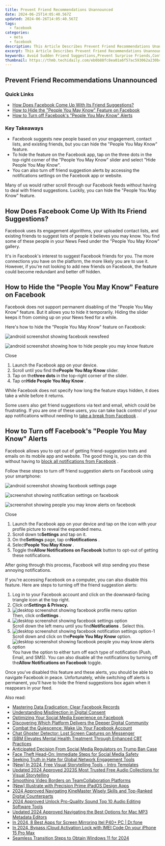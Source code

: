 ```yaml
---
title: Prevent Friend Recommendations Unannounced
date: 2024-06-25T14:05:40.567Z
updated: 2024-06-26T14:05:40.567Z
tags:
  - facebook
categories:
  - meta
  - facebook
description: This Article Describes Prevent Friend Recommendations Unannounced
excerpt: This Article Describes Prevent Friend Recommendations Unannounced
keywords: Avoid Sudden Friend Suggestions,Prevent Surprise Friends,Controlled Friend Hints,Manage Unexpected Friend Listings,Regulate Unsolicited Recommendations,Secure Against Random Friend Additions,Limit Spontaneous Friend Alerts
thumbnail: https://thmb.techidaily.com/eb0b88fc8ea01a6f57ac593062a230bcd4f411a04c405e68f58f5857acd450ec.jpg
---
```


## Prevent Friend Recommendations Unannounced

### Quick Links

* [How Does Facebook Come Up With Its Friend Suggestions?](#how-does-facebook-come-up-with-its-friend-suggestions)
* [How to Hide the "People You May Know" Feature on Facebook](#how-to-hide-the-quot-people-you-may-know-quot-feature-on-facebook)
* [How to Turn off Facebook's "People You May Know" Alerts](#how-to-turn-off-facebook-39-s-quot-people-you-may-know-quot-alerts)

### Key Takeaways

* Facebook suggests new people based on your engagement, contact lists, and existing friends, but you can hide the "People You May Know" feature.
* To hide the feature on the Facebook app, tap on the three dots in the top-right corner of the "People You May Know" slider and select "Hide People You May Know".
* You can also turn off friend suggestion alerts by accessing the notifications settings on the Facebook app or website.

 Many of us would rather scroll through our Facebook feeds without having to deal with friend suggestions. Luckily, you can hide the "People You May Know" feature.

## How Does Facebook Come Up With Its Friend Suggestions?

 Facebook uses its engagement algorithms, your uploaded contact lists, and existing friends to suggest lists of people it believes you may know. You find some of these people in your News Feed under the "People You May Know" gallery.

 It's in Facebook's interest to suggest Facebook friends for you. The more connections you have on the platform, the more likely you are to use it. However, if you're not looking to add new friends on Facebook, the feature could become redundant and better off hidden.

## How to Hide the "People You May Know" Feature on Facebook

 Facebook does not support permanent disabling of the "People You May Know" feature. But it allows you to hide it temporarily. Hiding the slider keeps it from coming up on your News feed for a while.

 Here's how to hide the "People You May Know" feature on Facebook:

![android screenshot showing facebook newsfeed](https://static1.makeuseofimages.com/wordpress/wp-content/uploads/2024/01/android-screenshot-showing-facebook-newsfeed.jpg)

![android screenshot showing how to hide people you may know feature](https://static1.makeuseofimages.com/wordpress/wp-content/uploads/2024/01/android-screenshot-showing-how-to-hide-people-you-may-know-feature-1.jpg)

Close

1. Launch the Facebook app on your device.
2. Scroll until you find the**People You May Know** slider.
3. Tap on the**three dots** in the top-right corner of the slider.
4. Tap on**Hide People You May Know** .

 While Facebook does not specify how long the feature stays hidden, it does take a while before it returns.

 Some users also get friend suggestions via text and email, which could be frustrating. If you are one of these users, you can take back control of your app notifications without needing to [take a break from Facebook](https://www.makeuseof.com/how-to-take-break-facebook/) .

## How to Turn off Facebook's "People You May Know" Alerts

 Facebook allows you to opt out of getting friend-suggestion texts and emails on its mobile app and website. The good thing is, you can do this without having to [block all notifications from Facebook](https://www.makeuseof.com/how-to-block-all-facebook-notifications/) .

 Follow these steps to turn off friend suggestion alerts on Facebook using your smartphone:

![android screenshot showing facebook settings page](https://static1.makeuseofimages.com/wordpress/wp-content/uploads/2024/01/android-screenshot-showing-facebook-settings-page.jpg)

![screenshot showing notification settings on facebook](https://static1.makeuseofimages.com/wordpress/wp-content/uploads/2021/12/screenshot-showing-notification-settings-on-facebook.jpg)

![screenshot showing people you may know alerts on facebook](https://static1.makeuseofimages.com/wordpress/wp-content/uploads/2021/12/screenshot-showing-people-you-may-know-alerts-on-facebook.jpg)

Close

1. Launch the Facebook app on your device and tap on the icon with your profile picture to reveal the expanded menu.
2. Scroll down to**Settings** and tap on it.
3. On the**Settings** page, tap on**Notifications** .
4. Select**People You May Know** .
5. Toggle the**Allow Notifications on Facebook** button to opt-out of getting these notifications.

 After going through this process, Facebook will stop sending you these annoying notifications.

 If you're accessing Facebook on a computer, you can also disable this feature. Here are steps to turning off the friend suggestion alerts:

1. Log in to your Facebook account and click on the downward-facing triangle icon at the top right.
2. Click on**Settings & Privacy.**
3. ![desktop screenshot showing facebook profile menu option](https://static1.makeuseofimages.com/wordpress/wp-content/uploads/2024/01/desktop-screenshot-showing-facebook-profile-menu-option.jpg)  
 Then, click on**Settings** .
4. ![desktop screenshot showing facebook settings option](https://static1.makeuseofimages.com/wordpress/wp-content/uploads/2024/01/desktop-screenshot-showing-facebook-settings-option.jpg)  
 Scroll down the left menu until you find**Notifications** . Select this.
5. ![desktop screenshot showing facebook notification settings option-1](https://static1.makeuseofimages.com/wordpress/wp-content/uploads/2024/01/desktop-screenshot-showing-facebook-notification-settings-option-1.jpg)  
 Scroll down and click on the**People You May Know** option.
6. ![desktop screenshot showing facebook people you may know alerts option](https://static1.makeuseofimages.com/wordpress/wp-content/uploads/2024/01/desktop-screenshot-showing-facebook-people-you-may-know-alerts-option.jpg)  
 You have the option to either turn off each type of notification (Push, Email, and SMS). You can also disable all the notifications by turning off the**Allow Notifications on Facebook** toggle.

 Once you've disabled this feature and these alerts, you should be able to navigate Facebook in peace. Unfortunately, while switching off alerts is permanent, you'll have to hide the friend suggestions box again when it reappears in your feed.


<ins class="adsbygoogle"
     style="display:block"
     data-ad-format="autorelaxed"
     data-ad-client="ca-pub-7571918770474297"
     data-ad-slot="1223367746"></ins>



<ins class="adsbygoogle"
     style="display:block"
     data-ad-client="ca-pub-7571918770474297"
     data-ad-slot="8358498916"
     data-ad-format="auto"
     data-full-width-responsive="true"></ins>

<span class="atpl-alsoreadstyle">Also read:</span>
<div><ul>
<li><a href="https://facebook.techidaily.com/mastering-data-eradication-clear-facebook-records/"><u>Mastering Data Eradication: Clear Facebook Records</u></a></li>
<li><a href="https://facebook.techidaily.com/understanding-misdirection-in-digital-consent/"><u>Understanding Misdirection in Digital Consent</u></a></li>
<li><a href="https://facebook.techidaily.com/optimizing-your-social-media-experience-on-facebook/"><u>Optimizing Your Social Media Experience on Facebook</u></a></li>
<li><a href="https://facebook.techidaily.com/discovering-which-platform-delivers-the-deeper-digital-community/"><u>Discovering Which Platform Delivers the Deeper Digital Community</u></a></li>
<li><a href="https://facebook.techidaily.com/combat-the-quiescence-wake-up-your-facebook-account/"><u>Combat the Quiescence: Wake Up Your Facebook Account</u></a></li>
<li><a href="https://facebook.techidaily.com/chat-ghoster-detector-lost-screen-captures-on-messenger/"><u>Chat Ghoster Detector: Lost Screen Captures on Messenger</u></a></li>
<li><a href="https://facebook.techidaily.com/isbm-elevates-mental-health-treatment-through-enhanced-cbt-practices/"><u>ISBM Elevates Mental Health Treatment Through Enhanced CBT Practices</u></a></li>
<li><a href="https://facebook.techidaily.com/anticipated-decision-from-social-media-regulators-on-trump-ban-case/"><u>Anticipated Decision From Social Media Regulators on Trump Ban Case</u></a></li>
<li><a href="https://facebook.techidaily.com/face-theft-head-on-immediate-steps-for-social-media-safety/"><u>Face Theft Head-On: Immediate Steps for Social Media Safety</u></a></li>
<li><a href="https://facebook.techidaily.com/seeking-truth-in-hate-for-global-network-engagement-tools/"><u>Seeking Truth in Hate for Global Network Engagement Tools</u></a></li>
<li><a href="https://vp-tips.techidaily.com/new-in-2024-free-visual-storytelling-tools-intro-templates/"><u>[New] In 2024, Free Visual Storytelling Tools - Intro Templates</u></a></li>
<li><a href="https://voice-adjusting.techidaily.com/updated-2024-approved-2023s-most-trusted-free-audio-collections-for-visual-storytelling/"><u>Updated 2024 Approved 2023S Most Trusted Free Audio Collections for Visual Storytelling</u></a></li>
<li><a href="https://screen-sharing-recording.techidaily.com/smoothing-video-borders-on-teamcollaboration-platforms/"><u>Smoothing Video Borders on TeamCollaboration Platforms</u></a></li>
<li><a href="https://some-knowledge.techidaily.com/new-illustrate-with-precision-prime-ipados-design-apps/"><u>[New] Illustrate with Precision  Prime iPadOS Design Apps</u></a></li>
<li><a href="https://extra-skills.techidaily.com/2024-approved-navigating-kinemaster-wisely-skills-and-top-ranked-digital-counterparts/"><u>2024 Approved  Navigating KineMaster Wisely  Skills and Top-Ranked Digital Counterparts</u></a></li>
<li><a href="https://smart-video-creator.techidaily.com/2024-approved-unlock-pro-quality-sound-top-10-audio-editing-software-tools/"><u>2024 Approved Unlock Pro-Quality Sound Top 10 Audio Editing Software Tools</u></a></li>
<li><a href="https://voice-adjusting.techidaily.com/updated-2024-approved-navigating-the-best-options-for-mac-mp3-metadata-editors/"><u>Updated 2024 Approved Navigating the Best Options for Mac MP3 Metadata Editors</u></a></li>
<li><a href="https://screen-mirror.techidaily.com/in-2024-8-best-apps-for-screen-mirroring-itel-p40plus-pc-drfone-by-drfone-android/"><u>In 2024, 8 Best Apps for Screen Mirroring Itel P40+ PC | Dr.fone</u></a></li>
<li><a href="https://activate-lock.techidaily.com/in-2024-bypass-icloud-activation-lock-with-imei-code-on-your-iphone-15-pro-max-by-drfone-ios/"><u>In 2024, Bypass iCloud Activation Lock with IMEI Code On your iPhone 15 Pro Max</u></a></li>
<li><a href="https://extra-approaches.techidaily.com/seamless-transition-steps-to-obtain-windows-11-for-2024/"><u>Seamless Transition  Steps to Obtain Windows 11 for 2024</u></a></li>
</ul></div>

